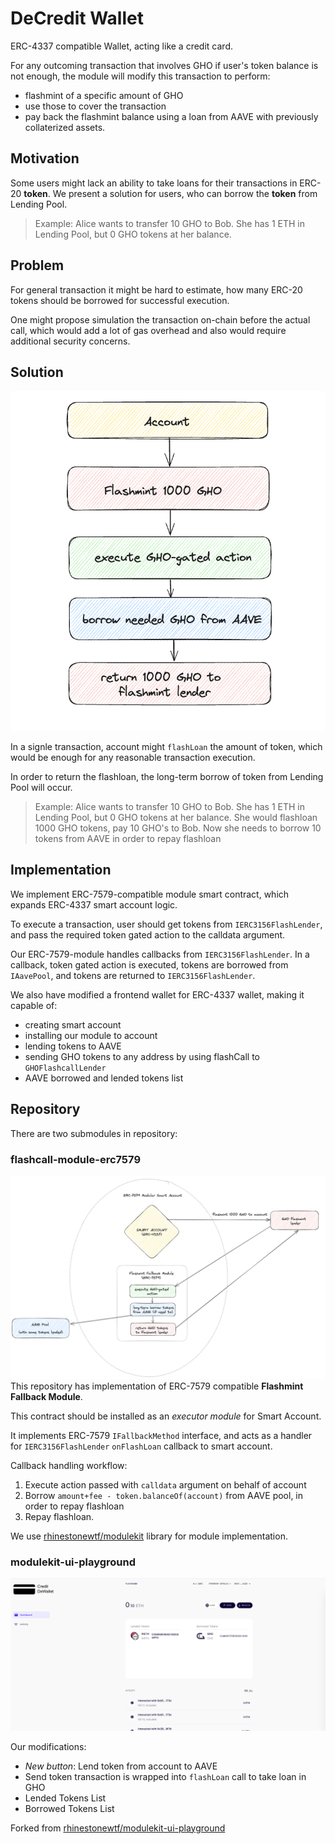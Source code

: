 # DeCredit Wallet

ERC-4337 compatible Wallet, acting like a credit card.

For any outcoming transaction that involves GHO if user's token balance is not enough, the module will modify this transaction to perform:
- flashmint of a specific amount of GHO
- use those to cover the transaction
- pay back the flashmint balance using a loan from AAVE with previously collaterized assets.

## Motivation

Some users might lack an ability to take loans for their transactions in ERC-20 **token**. We present a solution for users, who can borrow the **token** from Lending Pool.

> Example: Alice wants to transfer 10 GHO to Bob. She has 1 ETH in Lending Pool, but 0 GHO tokens at her balance.

## Problem

For general transaction it might be hard to estimate, how many ERC-20 tokens should be borrowed for successful execution.

One might propose simulation the transaction on-chain before the actual call, which would add a lot of gas overhead and also would require additional security concerns.

## Solution

![image_info](./media/lend_flow.png)

In a signle transaction, account might `flashLoan` the amount of token, which would be enough for any reasonable transaction execution.

In order to return the flashloan, the long-term borrow of token from Lending Pool will occur.

> Example: Alice wants to transfer 10 GHO to Bob. She has 1 ETH in Lending Pool, but 0 GHO tokens at her balance. She would flashloan 1000 GHO tokens, pay 10 GHO's to Bob. Now she needs to borrow 10 tokens from AAVE in order to repay flashloan


## Implementation

We implement ERC-7579-compatible module smart contract, which expands ERC-4337 smart account logic.

To execute a transaction, user should get tokens from `IERC3156FlashLender`, and pass the required token gated action to the calldata argument.

Our ERC-7579-module handles callbacks from `IERC3156FlashLender`. In a callback, token gated action is executed, tokens are borrowed from `IAavePool`, and tokens are returned to `IERC3156FlashLender`.

We also have modified a frontend wallet for ERC-4337 wallet, making it capable of:

- creating smart account
- installing our module to account
- lending tokens to AAVE
- sending GHO tokens to any address by using flashCall to `GHOFlashcallLender`
- AAVE borrowed and lended tokens list

## Repository
There are two submodules in repository:
### flashcall-module-erc7579
![image info](./media/diagram.png)
This repository has implementation of ERC-7579 compatible **Flashmint Fallback Module**.

This contract should be installed as an *executor module* for Smart Account.

It implements ERC-7579 `IFallbackMethod` interface, and acts as a handler for `IERC3156FlashLender` `onFlashLoan` callback to smart account.

Callback handling workflow:

1. Execute action passed with `calldata` argument on behalf of account
2. Borrow `amount+fee - token.balanceOf(account)` from AAVE pool, in order to repay flashloan
3. Repay flashloan.

We use [rhinestonewtf/modulekit](https://github.com/rhinestonewtf/modulekit) library for module implementation.

### modulekit-ui-playground


![image info](./media/main_page.png)


Our modifications:
- *New button*: Lend token from account to AAVE 
- Send token transaction is wrapped into `flashLoan` call to take loan in GHO
- Lended Tokens List
- Borrowed Tokens List

Forked from [rhinestonewtf/modulekit-ui-playground](https://github.com/rhinestonewtf/modulekit-ui-playground)